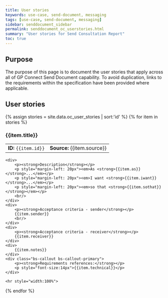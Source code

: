 ```yaml
---
title: User stories
keywords: use-case, send-document, messaging
tags: [use-case, send-document, messaging]
sidebar: senddocument_sidebar
permalink: senddocument_oc_userstories.html
summary: "User stories for Send Consultation Report"
toc: true
---
```



## Purpose ##

The purpose of this page is to document the user stories that apply across all of GP Connect Send Document capability. To avoid duplication, links to the requirements within the specification have been provided where applicable.

## User stories ##

<div>
{% assign stories = site.data.oc_user_stories | sort:'id' %}
{% for item in stories %}

<h3> {{item.title}} </h3>

<table class='resource-attributes'>
  <tr>
	<td><strong>ID: </strong><code>{{item.id}}</code></td>
	<td><strong>Source: </strong>{{item.source}}</td>
  </tr>
</table>


	<div>	
		<p><strong>Description</strong></p>
		<p style="margin-left: 20px"><em>As <strong>{{item.as}}</strong>...</em></p>
		<p style="margin-left: 20px"><em>I want <strong>{{item.iwant}}</strong>...</em></p>
		<p style="margin-left: 20px"><em>so that <strong>{{item.sothat}}</strong></em></p>
		<br/>
	</div>
	<div>	
		<p><strong>Acceptance criteria - sender</strong></p>
		{{item.sender}}
		<br/>
	</div>
	<div>	
		<p><strong>Acceptance criteria - receiver</strong></p>
		{{item.receiver}}
	</div>	
	<div>	
		{{item.notes}}
	</div>	
	<div class="bs-callout bs-callout-primary">
		<p><strong>Requirements references:</strong></p>
		<p style="font-size:14px">{{item.technical}}</p>
	</div>
	
	<hr style="width:100%">
		


{% endfor %}
